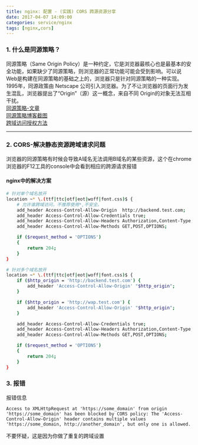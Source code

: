 ```yaml
---
title: nginx: 配置 - (实践) CORS 跨源资源分享
date: 2017-04-07 14:09:00
categories: service/nginx
tags: [nginx,cors]
---
```


### 1. 什么是同源策略？
同源策略（Same Origin Policy）是一种约定，它是浏览器最核心也是最基本的安全功能，如果缺少了同源策略，则浏览器的正常功能可能会受到影响。可以说Web是构建在同源策略的基础之上的，浏览器只是针对同源策略的一种实现。1995年，同源政策由 Netscape 公司引入浏览器。为了不让浏览器的页面行为发生混乱，浏览器提出了“Origin”（源）这一概念，来自不同 Origin的对象无法互相干扰。  
[同源策略-文章](https://github.com/acgotaku/WebSecurity/blob/master/docs/content/Browser_Security/Same-Origin-Policy.md)  
[同源策略博客截图](http://www.ruanyifeng.com/blog/2016/04/same-origin-policy.html)  
[跨域访问授权方法](http://www.jianshu.com/p/f2ec1d6af047)

---

### 2. CORS-解决静态资源跨域请求问题
浏览器的同源策略有时候会导致A域名无法调用B域名的某些资源，这个在chrome浏览器的F12工具的console中会看到相应的跨源请求报错
#### nginx中的解决方案
``` bash
# 针对单个域名放开
location ~* \.(ttf|ttc|otf|eot|woff|font.css)$ {
    # 允许谁跨域访问，不推荐使用*,不安全。
    add_header Access-Control-Allow-Origin  http://backend.test.com;
    add_header Access-Control-Allow-Credentials true;
    add_header Access-Control-Allow-Headers Authorization,Content-Type,Accept,Origin,User-Agent,DNT,Cache-Control,X-Mx-ReqToken,X-Requested-With;
    add_header Access-Control-Allow-Methods GET,POST,OPTIONS;

    if ($request_method = 'OPTIONS')
    {
        return 204;
    }
}

# 针对多个域名放开
location ~* \.(ttf|ttc|otf|eot|woff|font.css)$ {
    if ($http_origin = 'http://backend.test.com') {
        add_header 'Access-Control-Allow-Origin' "$http_origin";
    }

    if ($http_origin = 'http://wap.test.com') {
        add_header 'Access-Control-Allow-Origin' "$http_origin";
    }

    add_header Access-Control-Allow-Credentials true;
    add_header Access-Control-Allow-Headers Authorization,Content-Type,Accept,Origin,User-Agent,DNT,Cache-Control,X-Mx-ReqToken,X-Requested-With;
    add_header Access-Control-Allow-Methods GET,POST,OPTIONS;

    if ($request_method = 'OPTIONS')
    {
        return 204;
    }
}
```

### 3. 报错
报错信息
```
Access to XMLHttpRequest at 'https://some_domain' from origin 'https://some_domain' has been blocked by CORS policy: The 'Access-Control-Allow-Origin' header contains multiple values 'https://some_domain, http://another_domain', but only one is allowed.
```
不要怀疑，这是因为你做了重复的跨域设置